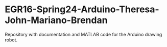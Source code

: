 # EGR16-Spring24-Arduino-Theresa-John-Mariano-Brendan
Repository with documentation and MATLAB code for the Arduino drawing robot.
